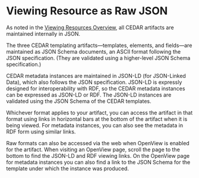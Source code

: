 # Viewing Resource as Raw JSON

As noted in the [Viewing Resources Overview](https://metadatacenter.github.io/cedar-manual/sections/a3/1_viewing_resources_overview/), 
all CEDAR artifacts are maintained internally in JSON.

The three CEDAR templating artifacts—templates, elements, and fields—are maintained
as JSON Schema documents, an ASCII format following the JSON specification. 
(They are validated using a higher-level JSON Schema specification.)

CEDAR metadata instances are maintained in JSON-LD (for JSON-Linked Data), 
which also follows the JSON specification. 
JSON-LD is expressly designed for interoperability with RDF, 
so the CEDAR metadata instances can be expressed as JSON-LD or RDF.
The JSON-LD instances are validated using the JSON Schema of the CEDAR templates.

Whichever format applies to your artifact, you can access the artifact in that format  using links in horizontal bars at the bottom of the artifact when it is being viewed.
For metadata instances, you can also see the metadata in RDF form using similar links.

Raw formats can also be accessed via the web when OpenView is enabled for the artifact. When visiting an OpenView page, scroll the page to the bottom to find the JSON-LD and RDF viewing links. 
On the OpenView page for metadata instances you can also find a link to the JSON Schema for the template under which the instance was produced.
